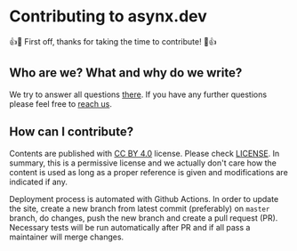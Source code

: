 # Contributing to asynx.dev

👍🎉 First off, thanks for taking the time to contribute! 🎉👍

## Who are we? What and why do we write?

We try to answer all questions [there](https://asynx.dev/about/). If you
have any further questions please feel free to
[reach us](https://asynx.dev/contact/).

## How can I contribute?

Contents are published with [CC BY
4.0](https://creativecommons.org/licenses/by/4.0/) license. Please check
[LICENSE](LICENSE). In summary, this is a permissive license and we actually
don't care how the content is used as long as a proper reference is given and
modifications are indicated if any.

Deployment process is automated with
Github Actions. In order to update the site, create a new branch from latest
commit (preferably) on `master` branch, do changes, push the new branch and
create a pull request (PR). Necessary tests will be run automatically after
PR and if all pass a maintainer will merge changes.
